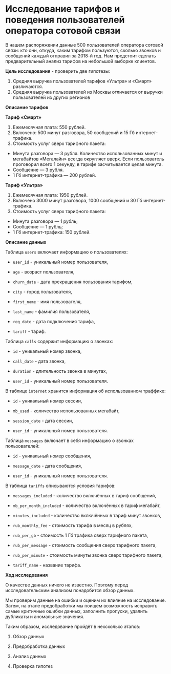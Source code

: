 # Исследование тарифов и поведения пользователей оператора сотовой связи

В нашем распоряжении данные 500 пользователей оператора сотовой связи: кто они, откуда, каким тарифом пользуются, сколько звонков и сообщений каждый отправил за 2018-й год. Нам предстоит сделать предварительный анализ тарифов на небольшой выборке клиентов. 

**Цель исследования** - проверить две гипотезы:

1. Средняя выручка пользователей тарифов «Ультра» и «Смарт» различаются.
2. Cредняя выручка пользователей из Москвы отличается от выручки пользователей из других регионов

**Описание тарифов**

**Тариф «Смарт»**

1. Ежемесячная плата: 550 рублей.
2. Включено: 500 минут разговора, 50 сообщений и 15 Гб интернет-трафика.
3. Стоимость услуг сверх тарифного пакета:
* Минута разговора — 3 рубля. Количество использованных минут и мегабайтов «Мегалайн» всегда округляет вверх. Если пользователь проговорил всего 1 секунду, в тарифе засчитывается целая минута.
* Сообщение — 3 рубля.
* 1 Гб интернет-трафика — 200 рублей.

**Тариф «Ультра»**

1. Ежемесячная плата: 1950 рублей.
2. Включено 3000 минут разговора, 1000 сообщений и 30 Гб интернет-трафика.
3. Стоимость услуг сверх тарифного пакета:
* Минута разговора — 1 рубль;
* Сообщение — 1 рубль;
* 1 Гб интернет-трафика: 150 рублей.

**Описание данных**

Таблица `users` включает информацию о пользователях:

* `user_id` - уникальный номер пользователя,

* `age` - возраст пользователя,

* `churn_date` - дата прекращения пользования тарифом,

* `city` - город пользователя,

* `first_name` - имя пользователя,

* `last_name` - фамилия пользователя,

* `reg_date` - дата подключения тарифа,

* `tariff` - тариф.


Таблица `calls` содержит информацию о звонках:

* `id` - уникальный номер звонка,

* `call_date` - дата звонка,

* `duration` - длительность звонка в минутах,

* `user_id` - уникальный номер пользователя.

В таблице `internet` хранится информация об использованном траффике:

* `id` - уникальный номер сессии,

* `mb_used` - количество использованных мегабайт,

* `session_date` - дата сессии,

* `user_id` - уникальный номер пользователя.

Таблица `messages` включает в себя информацию о звонках пользователей:

* `id` - уникальный номер сообщения,

* `message_date` - дата сообщения,

* `user_id` - уникальный номер пользователя.

В таблица `tariffs` описываются условия тарифов:

* `messages_included` - количество включённых в тариф сообщений,

* `mb_per_month_included` - количество включённых в тариф мегабайт,

* `minutes_included` - количество включённых в тариф минут звонков,

* `rub_monthly_fee` - стоимость тарифа в месяц в рублях,

* `rub_per_gb` - стоимость 1 Гб трафика сверх тарифного пакета,

* `rub_per_message` - стоимость сообщения сверх тарифного пакета,

* `rub_per_minute` - стоимость минуты звонка сверх тарифного пакета,

* `tariff_name` - название тарифа.

**Ход исследования**

О качестве данных ничего не известно. Поэтому перед исследовательским анализом понадобится обзор данных.

Мы проверим данные на ошибки и оценим их влияние на исследование. Затем, на этапе предобработки мы поищем возможность исправить самые критичные ошибки данных, заполнить пропуски, удалить дубликаты и аномальные значения.

Таким образом, исследование пройдёт в нексколько этапов:

1) Обзор данных

2) Предобработка данных

3) Анализ данных

4) Проверка гипотез
